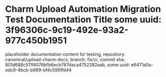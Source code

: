 # Charm Upload Automation Migration Test Documentation Title some uuid: 3f96306c-9c19-492e-93a2-977c450b1951
 placeholder documentation content for testing,  repository: canonical/upload-charm-docs,  branch: fix/ci,  commit sha: 801d688c511f4076bfb6ecb787daca4752282aab,  some uuid: e6471a0a-edc9-4bcb-b989-bf4c595ffd44